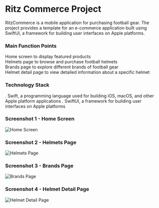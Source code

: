 # Ritz Commerce Project

RitzCommerce is a mobile application for purchasing football gear. The project provides a template for an e-commerce application built using SwiftUI, a framework for building user interfaces on Apple platforms.

### Main Function Points
Home screen to display featured products <br>
Helmets page to browse and purchase football helmets <br>
Brands page to explore different brands of football gear <br>
Helmet detail page to view detailed information about a specific helmet

### Technology Stack
. Swift, a programming language used for building iOS, macOS, and other Apple platform applications
. SwiftUI, a framework for building user interfaces on Apple platforms

### Screenshot 1 - Home Screen
![Home Screen](https://github.com/MonicaKennedy92/RitzCommerce/blob/main/Simulator%20Screenshot%20-%20iPhone%2015%20-%202024-09-27%20at%2022.44.01.png)

### Screenshot 2 - Helmets Page
![Helmets Page](https://github.com/MonicaKennedy92/RitzCommerce/blob/main/Simulator%20Screenshot%20-%20iPhone%2015%20-%202024-09-27%20at%2022.44.09.png)

### Screenshot 3 - Brands Page
![Brands Page](https://github.com/MonicaKennedy92/RitzCommerce/blob/main/Simulator%20Screenshot%20-%20iPhone%2015%20-%202024-09-27%20at%2022.56.09.png)

### Screenshot 4 - Helmet Detail Page
![Helmet Detail Page](https://github.com/MonicaKennedy92/RitzCommerce/blob/main/Simulator%20Screenshot%20-%20iPhone%2015%20-%202024-09-27%20at%2022.44.22.png)
